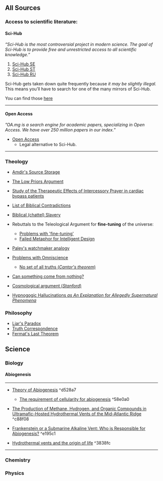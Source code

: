 ## All Sources
### Access to scientific literature:
#### Sci-Hub

*“Sci-Hub is the most controversial project in modern science. The goal of Sci-Hub is to provide free and unrestricted access to all scientific knowledge.”*

1. [Sci-Hub SE](https://sci-hub.st/)
2. [Sci-Hub ST](https://sci-hub.st/)
3. [Sci-Hub RU](https://sci-hub.ru/)

Sci-Hub gets taken down quite frequently because *it may be slightly illegal.* This means you’ll have to search for one of the many mirrors of Sci-Hub. 

You can find those [here](https://scihub.help/)

---
#### Open Access

*”OA.mg is a search engine for academic papers, specializing in Open Access. We have over 250 million papers in our index.”*

- [Open Access](https://www.oa.mg/)
	- Legal alternative to Sci-Hub.

---
### Theology

* [Amdir's Source Storage](https://drive.google.com/drive/folders/1mytSVi4Wgqn-RySI4xK1u1JBRmoX2Lmq)

* [The Low Priors Argument](https://plato.stanford.edu/entries/atheism-agnosticism/#:~:text=The%20basic%20idea%20behind%20the,theism%20is%20very%20probably%20false.)

* [Study of the Therapeutic Effects of Intercessory Prayer in cardiac bypass patients](https://pubmed.ncbi.nlm.nih.gov/16569567/)

* [List of Biblical Contradictions](https://www.atheists.org/activism/resources/biblical-contradictions/)

* [Biblical (chattel) Slavery](https://www.mdpi.com/2077-1444/12/8/570)

* Rebuttals to the Teleological Argument for **fine-tuning** of the universe:
    * [Problems with 'fine-tuning'](http://www.colyvan.com/papers/finetuning.pdf)
    * [Failed Metaphor for Intelligent Design](https://www.theatlantic.com/technology/archive/2015/02/god-watchmakers-and-the-short-half-lfe-of-technology-metaphors/385408/)

* [Paley's watchmaker analogy](https://en.wikipedia.org/wiki/Watchmaker_analogy)

* [Problems with Omniscience](http://www.pgrim.org/articles/omniscience9.pdf)
    * [No set of all truths (*Cantor's theorem*)](https://philpapers.org/rec/GRITIN-5)

* [Can something come from nothing?](https://web.physics.wustl.edu/alford/reviews/Krauss_Nothing.html#:~:text=Krauss%20uses%20the%20philosophical%20question,make%20it%20well%20worth%20reading.)

* [Cosmological argument (*Stanford*)](https://plato.stanford.edu/entries/cosmological-argument/)

* [Hypnogogic Hallucinations *as An Explanation for Allegedly Supernatural Phenomena*](https://www.sleepfoundation.org/how-sleep-works/hypnagogic-hallucinations#:~:text=Hypnagogic%20hallucinations%20are%20hallucinations%20that%20occur%20as%20you're%20falling,sensory%20at%20the%20same%20time.)
### Philosophy

* [Liar's Paradox](https://en.wikipedia.org/wiki/Liar_paradox)
* [Truth Correspondence](https://en.wikipedia.org/wiki/Liar_paradox)
* [Fermat's Last Theorem](https://www.britannica.com/science/Fermats-last-theorem)
## Science
### Biology
#### Abiogenesis
---
* [Theory of Abiogenesis](https://www.britannica.com/science/abiogenesis) ^d528a7
    * [The requirement of cellularity for abiogenesis](https://www.ncbi.nlm.nih.gov/pmc/articles/PMC8099592/) ^58e0a0

* [The Production of Methane, Hydrogen, and Organic Compounds in Ultramafic-Hosted Hydrothermal Vents of the Mid-Atlantic Ridge](https://www.liebertpub.com/doi/full/10.1089/ast.2014.1198)
 ^c88f08
* [Frankenstein or a Submarine Alkaline Vent: Who is Responsible for Abiogenesis?](https://onlinelibrary.wiley.com/doi/abs/10.1002/bies.201700182)
 ^e195c1
* [Hydrothermal vents and the origin of life](https://www.nature.com/articles/nrmicro1991) ^3838fc
---
### Chemistry

### Physics